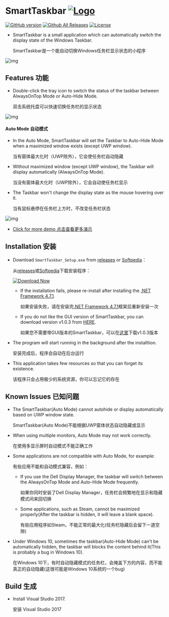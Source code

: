 SmartTaskbar  [![Logo](https://github.com/ChanpleCai/SmartTaskbar/blob/master/logo/logo_blue_24x24.png)](http://www.softpedia.com/get/Tweak/System-Tweak/SmartTaskbar.shtml)
=====
[![GitHub version](https://badge.fury.io/gh/ChanpleCai%2FSmartTaskbar.svg)](https://github.com/ChanpleCai/SmartTaskbar/releases/download/v1.1.2/SmartTaskbar_Setup.exe)
[![Github All Releases](https://img.shields.io/github/downloads/ChanpleCai/SmartTaskbar/total.svg)](https://github.com/ChanpleCai/SmartTaskbar/releases)
[![License](http://img.shields.io/:license-MIT-blue.svg?style=flat)](LICENSE)

* SmartTaskbar is a small application which can automatically switch the display state of the Windows Taskbar.

  SmartTaskbar是一个能自动切换Windows任务栏显示状态的小程序
  
![img](https://github.com/ChanpleCai/SmartTaskbar/blob/master/demo/Context_Menu.gif)

Features 功能
-----

* Double-click the tray icon to switch the status of the taskbar between AlwaysOnTop Mode or Auto-Hide Mode.

  双击系统托盘可以快速切换任务栏的显示状态
  
![img](https://github.com/ChanpleCai/SmartTaskbar/blob/master/demo/Double-click.gif)

#### Auto Mode 自动模式

* In the Auto Mode, SmartTaskbar will set the Taskbar to Auto-Hide Mode when a maximized window exists (except UWP window).

  当有窗体最大化时（UWP除外），它会使任务栏自动隐藏
* Without maximized window (except UWP window), the Taskbar will display automatically (AlwaysOnTop Mode).

  当没有窗体最大化时（UWP除外），它会自动使任务栏显示
* The Taskbar won't change the display state as the mouse hovering over it.

  当有鼠标悬停在任务栏上方时，不改变任务栏状态

![img](https://github.com/ChanpleCai/SmartTaskbar/blob/master/demo/Hide_Show.gif)

* [Click for more demo 点击查看更多演示](https://github.com/ChanpleCai/SmartTaskbar/tree/master/demo)
  
Installation 安装
-----
* Download `SmartTaskbar_Setup.exe` from [releases](https://github.com/ChanpleCai/SmartTaskbar/releases) or [Softpedia](http://www.softpedia.com/get/Tweak/System-Tweak/SmartTaskbar.shtml)： 

  从[releases](https://github.com/ChanpleCai/SmartTaskbar/releases)或[Softpedia](http://www.softpedia.com/get/Tweak/System-Tweak/SmartTaskbar.shtml)下载安装程序：
  
  [![Download Now](https://github.com/ChanpleCai/SmartTaskbar/blob/master/img/Download_Softpedia.png)](https://github.com/ChanpleCai/SmartTaskbar/releases/download/v1.1.2/SmartTaskbar_Setup.exe) 
  
    * If the installation fails, please re-install after installing the [.NET Framework 4.7.1](https://www.microsoft.com/net/download/dotnet-framework-runtime/net471?utm_source=getdotnet&utm_medium=referral).

      如果安装失败，请在安装完[.NET Framework 4.7.1](https://www.microsoft.com/net/download/dotnet-framework-runtime/net471?utm_source=getdotnet&utm_medium=referral)框架后重新安装一次

    * If you do not like the GUI version of SmartTaskbar, you can download version v1.0.3 from [HERE](https://github.com/ChanpleCai/SmartTaskbar/releases/tag/v1.0.3).

      如果您不需要带GUI版本的SmartTaskbar，可以在[这里](https://github.com/ChanpleCai/SmartTaskbar/releases/tag/v1.0.3)下载v1.0.3版本

* The program will start running in the background after the installtion.

  安装完成后，程序会自动在后台运行
  
* This application takes few resources so that you can forget its existence.

  该程序只会占用极少的系统资源，你可以忘记它的存在

Known Issues 已知问题
----
* The SmartTaskbar(Auto Mode) cannot autohide or display automatically based on UWP window state.

  SmartTaskbar(Auto Mode)不能根据UWP窗体状态自动隐藏或显示
  
* When using multiple monitors, Auto Mode may not work correctly.

  在使用多显示屏时自动模式不能正确工作
  
* Some applications are not compatible with Auto Mode, for example:

  有些应用不能和自动模式兼容，例如：
  
    * If you use the Dell Display Manager, the taskbar will switch between the AlwaysOnTop Mode and Auto-Hide Mode frequently.
    
      如果你同时安装了Dell Display Manager，任务栏会频繁地在显示和隐藏模式间来回切换
      
    * Some applications, such as Steam, cannot be maximized properly(After the taskbar is hidden, it will leave a blank space).
    
      有些应用程序如Steam，不能正常的最大化(任务栏隐藏后会留下一道空隙)
      
* Under Windows 10, sometimes the taskbar(Auto-Hide Mode) can't be automatically hidden, the taskbar will blocks the content behind it(This is probably a bug in Windows 10).

  在Windows 10下，有时自动隐藏模式的任务栏，会掩盖下方的内容，而不能真正的自动隐藏(这很可能是Windows 10系统的一个bug)

Build 生成
-----
* Install Visual Studio 2017.

  安装 Visual Studio 2017 

